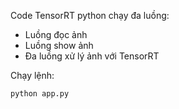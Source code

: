 Code TensorRT python chạy đa luồng:

* Luồng đọc ảnh
* Luồng show ảnh 
* Đa luồng xử lý ảnh với TensorRT

Chạy lệnh:

```
python app.py
```